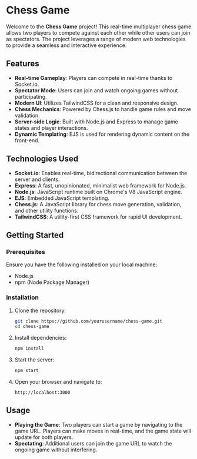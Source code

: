 # Chess Game

Welcome to the **Chess Game** project! This real-time multiplayer chess game allows two players to compete against each other while other users can join as spectators. The project leverages a range of modern web technologies to provide a seamless and interactive experience.

## Features

- **Real-time Gameplay**: Players can compete in real-time thanks to Socket.io.
- **Spectator Mode**: Users can join and watch ongoing games without participating.
- **Modern UI**: Utilizes TailwindCSS for a clean and responsive design.
- **Chess Mechanics**: Powered by Chess.js to handle game rules and move validation.
- **Server-side Logic**: Built with Node.js and Express to manage game states and player interactions.
- **Dynamic Templating**: EJS is used for rendering dynamic content on the front-end.

## Technologies Used

- **Socket.io**: Enables real-time, bidirectional communication between the server and clients.
- **Express**: A fast, unopinionated, minimalist web framework for Node.js.
- **Node.js**: JavaScript runtime built on Chrome's V8 JavaScript engine.
- **EJS**: Embedded JavaScript templating.
- **Chess.js**: A JavaScript library for chess move generation, validation, and other utility functions.
- **TailwindCSS**: A utility-first CSS framework for rapid UI development.

## Getting Started

### Prerequisites

Ensure you have the following installed on your local machine:

- Node.js
- npm (Node Package Manager)

### Installation

1. Clone the repository:
    ```bash
    git clone https://github.com/yourusername/chess-game.git
    cd chess-game
    ```

2. Install dependencies:
    ```bash
    npm install
    ```

3. Start the server:
    ```bash
    npm start
    ```

4. Open your browser and navigate to:
    ```
    http://localhost:3000
    ```

## Usage

- **Playing the Game**: Two players can start a game by navigating to the game URL. Players can make moves in real-time, and the game state will update for both players.
- **Spectating**: Additional users can join the game URL to watch the ongoing game without interfering.
